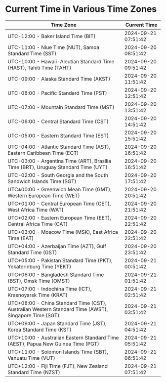# Current Time in Various Time Zones

| Time Zone | Current Time |
|-----------|--------------|
| UTC-12:00 - Baker Island Time (BIT) | 2024-09-21 07:51:42 |
| UTC-11:00 - Niue Time (NUT), Samoa Standard Time (SST) | 2024-09-20 08:51:42 |
| UTC-10:00 - Hawaii-Aleutian Standard Time (HAST), Tahiti Time (TAHT) | 2024-09-20 09:51:42 |
| UTC-09:00 - Alaska Standard Time (AKST) | 2024-09-20 11:51:42 |
| UTC-08:00 - Pacific Standard Time (PST) | 2024-09-20 12:51:42 |
| UTC-07:00 - Mountain Standard Time (MST) | 2024-09-20 13:51:42 |
| UTC-06:00 - Central Standard Time (CST) | 2024-09-20 14:51:42 |
| UTC-05:00 - Eastern Standard Time (EST) | 2024-09-20 15:51:42 |
| UTC-04:00 - Atlantic Standard Time (AST), Eastern Caribbean Time (ECT) | 2024-09-20 16:51:42 |
| UTC-03:00 - Argentina Time (ART), Brasília Time (BRT), Uruguay Standard Time (UYT) | 2024-09-20 16:51:42 |
| UTC-02:00 - South Georgia and the South Sandwich Islands Time (SGT) | 2024-09-20 17:51:42 |
| UTC±00:00 - Greenwich Mean Time (GMT), Western European Time (WET) | 2024-09-20 20:51:42 |
| UTC+01:00 - Central European Time (CET), West Africa Time (WAT) | 2024-09-20 21:51:42 |
| UTC+02:00 - Eastern European Time (EET), Central Africa Time (CAT) | 2024-09-20 22:51:42 |
| UTC+03:00 - Moscow Time (MSK), East Africa Time (EAT) | 2024-09-20 22:51:42 |
| UTC+04:00 - Azerbaijan Time (AZT), Gulf Standard Time (GST) | 2024-09-20 23:51:42 |
| UTC+05:00 - Pakistan Standard Time (PKT), Yekaterinburg Time (YEKT) | 2024-09-21 00:51:42 |
| UTC+06:00 - Bangladesh Standard Time (BST), Omsk Time (OMST) | 2024-09-21 01:51:42 |
| UTC+07:00 - Indochina Time (ICT), Krasnoyarsk Time (KRAT) | 2024-09-21 02:51:42 |
| UTC+08:00 - China Standard Time (CST), Australian Western Standard Time (AWST), Singapore Time (SGT) | 2024-09-21 03:51:42 |
| UTC+09:00 - Japan Standard Time (JST), Korea Standard Time (KST) | 2024-09-21 04:51:42 |
| UTC+10:00 - Australian Eastern Standard Time (AEST), Papua New Guinea Time (PGT) | 2024-09-21 05:51:42 |
| UTC+11:00 - Solomon Islands Time (SBT), Vanuatu Time (VUT) | 2024-09-21 06:51:42 |
| UTC+12:00 - Fiji Time (FJT), New Zealand Standard Time (NZST) | 2024-09-21 07:51:42 |
